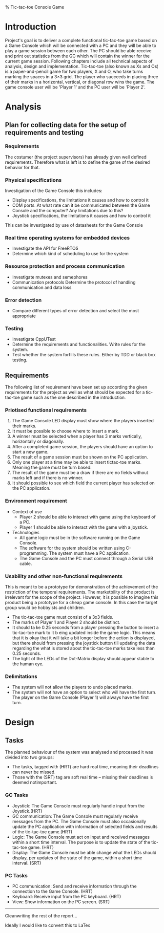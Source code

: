% Tic-tac-toe Console Game

# Introduction

Project's goal is to deliver a complete functional tic-tac-toe game based on a Game Console
which will be connected with a PC and they will be able to play a game session between
each other. The PC should be able receive and print out statistics from the GC
which will contain the winner for the current game session.
Following chapters include all technical aspects of analysis, design and implementation.
Tic-tac-toe (also known as Xs and Os) is a paper-and-pencil game for two players, X and
O, who take turns marking the spaces in a 3×3 grid. The player who succeeds in placing
three of their marks in a horizontal, vertical, or diagonal row wins the game.
The game console user will be 'Player 1' and the PC user will be 'Player 2'.

# Analysis

## Plan for collecting data for the setup of requirements and testing
### Requirements
The costumer (the project supervisors) has already given well defined
requirements. Therefore what is left is to define the game of the desired behavior for
that.

### Physical specifications
Investigation of the Game Console this includes:

* Display specifications, the limitations it causes and how to control it
* COM ports. At what rate can it be communicated between the Game Console
and the computer? Any limitations due to this?
* Joystick specifications, the limitations it causes and how to control it

This can be investigated by use of datasheets for the Game Console

### Real time operating systems for embedded devices
* Investigate the API for FreeRTOS
* Determine which kind of scheduling to use for the system

### Resource protection and process communication
* Investigate mutexes and semephores
* Communication protocols Determine the protocol of handling communication and data
loss

### Error detection
* Compare different types of error detection and select the most appropriate

### Testing
* Investigate CppUTest
* Determine the requirements and functionalities. Write rules for the system.
* Test whether the system forfills these rules. Either by TDD or black box testing.

## Requirements
The following list of requirement have been set up according the given requirements for
the project as well as what should be expected for a tic-tac-toe game such as the one
described in the introduction.

### Priotised functional requirements
1. The Game Console LED display must show where the players inserted their marks.
2. It must be possible to choose where to insert a mark.
3. A winner must be selected when a player has 3 marks vertically, horizontally or diagonally.
4. After a completed game session, the players should have an option to start a new game.
5. The result of a game session must be shown on the PC application.
6. Only one player at a time may be able to insert tictac-toe marks. Meaning the game must be
turn based.
7. The result of the game must be a draw if there are no fields without marks left and if there is no
winner.
8. It should possible to see which field the current player has selected on the PC application.

### Environment requirement
* Context of use
  * Player 2 should be able to interact with game using the keyboard of a PC.
  * Player 1 should be able to interact with the game with a joystick.
* Technologies
  * All game logic must be in the software running on the Game Console.
  * The software for the system should be written using C-programming. The system must
have a PC application.
  * The Game Console and the PC must connect through a Serial USB cable.

### Usability and other non-functional requirements
This is meant to be a prototype for demonstration of the achievement of the restriction of the temporal
requirements. The marketbility of the product is irrelevant for the scope of the project. However, it is
possible to imagine this product being a prototype for a cheap game console. In this case the target
group would be hobbyists and children.

* The tic-tac-toe game must consist of a 3x3 fields.
* The marks of Player 1 and Player 2 should be distinct.
* It should ta ke 0.25 seconds from a player pressing the button to insert a tic-tac-toe mark to it b
eing updated inside the game logic. This means that it is okay that it will take a bit longer
before the action is displayed, but there should from pressing the joystick button till updating
the data regarding the what is stored about the tic-tac-toe marks take less than 0.25 seconds.
* The light of the LEDs of the Dot-Matrix display should appear stable to the human eye.

### Delimitations
* The system will not allow the players to undo placed marks.
* The system will not have an option to select who will have the first turn. The player on the
Game Console (Player 1) will always have the first turn.

# Design
## Tasks
The planned behaviour of the system was analysed and processed it was divided into two groups: 
* The tasks, tagged with (HRT) are hard real time, meaning their deadlines can never be
 missed. 
* Those with the (SRT) tag are soft real time – missing their deadlines is deemed notimportant.

### GC Tasks
* Joystick: The Game Console must regularly handle input from the Joystick.(HRT)
* GC communication: The Game Console must regularly receive messages from the PC.
The Game Console must also occasionally update the PC application with
information of selected fields and results of the tic-tac-toe game.(HRT)
* Logic: The Game Console must act on input and received messages within a short
time interval. The purpose is to update the state of the tic-tac-toe game. (HRT)
* Display: The Game Console must be able change what the LEDs should display, per
updates of the state of the game, within a short time interval. (SRT) 

### PC Tasks
* PC communication: Send and receive information through the connection to the
Game Console. (HRT)
* Keyboard: Receive input from the PC keyboard. (HRT)
* View: Show information on the PC screen. (SRT)

---

Cleanwriting the rest of the report...

Ideally I would like to convert this to LaTex
